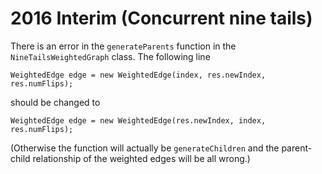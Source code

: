 # 2016 Interim (Concurrent nine tails)
There is an error in the `generateParents` function in the `NineTailsWeightedGraph` class. The following line
```
WeightedEdge edge = new WeightedEdge(index, res.newIndex, res.numFlips);
```
should be changed to
```
WeightedEdge edge = new WeightedEdge(res.newIndex, index, res.numFlips);
```
(Otherwise the function will actually be `generateChildren` and the parent-child relationship of the weighted edges will be all wrong.)
